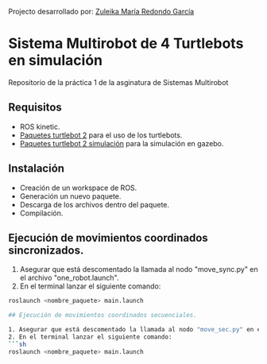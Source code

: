 Projecto desarrollado por: [Zuleika María Redondo García]
# Sistema Multirobot de 4 Turtlebots en simulación

Repositorio de la práctica 1 de la asginatura de Sistemas Multirobot

## Requisitos
- ROS kinetic.
- [Paquetes turtlebot 2] para el uso de los turtlebots.
- [Paquetes turtlebot 2 simulación] para la simulación en gazebo.

## Instalación
- Creación de un workspace de ROS.
- Generación un nuevo paquete.
- Descarga de los archivos dentro del paquete.
- Compilación.

## Ejecución de movimientos coordinados sincronizados.

1. Asegurar que está descomentado la llamada al nodo "move_sync.py" en el archivo "one_robot.launch".
2. En el terminal lanzar el siguiente comando:
```sh
roslaunch <nombre_paquete> main.launch

## Ejecución de movimientos coordinados secuenciales.

1. Asegurar que está descomentado la llamada al nodo "move_sec.py" en el archivo "one_robot.launch".
2. En el terminal lanzar el siguiente comando:
```sh
roslaunch <nombre_paquete> main.launch
```


[Zuleika María Redondo García]: https://github.com/zuleikarg
[Paquetes turtlebot 2]: https://github.com/turtlebot/turtlebot.git
[Paquetes turtlebot 2 simulación]: https://github.com/turtlebot/turtlebot_simulator
